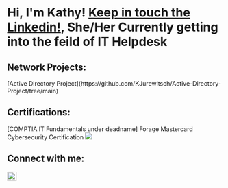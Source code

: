 <h1>Hi, I'm Kathy! <a href="https://www.linkedin.com/in/kathy-jurewitsch-8a702235a/">Keep in touch the Linkedin!</a>,
  She/Her
Currently getting into the feild of IT Helpdesk



<h2> Network Projects:</h2>
[Active Directory Project](https://github.com/KJurewitsch/Active-Directory-Project/tree/main)

<h2> Certifications:</h2>
[COMPTIA IT Fundamentals under deadname]
Forage Mastercard Cybersecurity Certification
<img src="https://i.imgur.com/SkU3jyv.png"/>
<h2> Connect with me:</h2>

[<img align="left" alt="Kathy Jurewitsch | LinkedIn" width="22px" src="https://cdn.jsdelivr.net/npm/simple-icons@v3/icons/linkedin.svg" />][linkedin]


[linkedin]: https://www.linkedin.com/in/kathy-jurewitsch-8a702235a/

<!--
**Kathymadakor1/Kathymadakor1** is a ✨ _special_ ✨ repository because its `README.md` (this file) appears on your GitHub profile.

Here are some ideas to get you started:

- 🔭 I’m currently working on ...
- 🌱 I’m currently learning ...
- 👯 I’m looking to collaborate on ...
- 🤔 I’m looking for help with ...
- 💬 Ask me about ...
- 📫 How to reach me: ...
- 😄 Pronouns: ...
- ⚡ Fun fact: ...
-->
